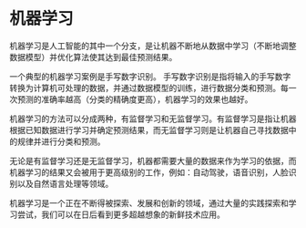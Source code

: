 # 机器学习
机器学习是人工智能的其中一个分支，是让机器不断地从数据中学习（不断地调整数据模型）并优化算法使其达到最佳预测结果。

一个典型的机器学习案例是手写数字识别。 手写数字识别是指将输入的手写数字转换为计算机可处理的数据，并通过数据模型的训练，进行数据分类和预测。每一次预测的准确率越高（分类的精确度更高），机器学习的效果也越好。

机器学习的方法可以分成两种，有监督学习和无监督学习。有监督学习是指让机器根据已知数据进行学习并确定预测结果，而无监督学习则是让机器自己寻找数据中的规律并进行分类和预测。

无论是有监督学习还是无监督学习，机器都需要大量的数据来作为学习的依据，而机器学习的结果又会被用于更高级别的工作，例如：自动驾驶，语音识别，人脸识别以及自然语言处理等领域。

机器学习是一个正在不断得被探索、发展和创新的领域，通过大量的实践探索和学习尝试，我们可以在日后看到更多超越想象的新鲜技术应用。

